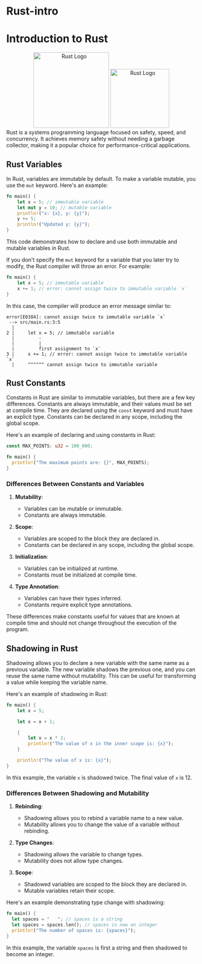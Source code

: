 # Rust-intro
# Introduction to Rust
<div align="center">
  <img src="https://www.pngkey.com/png/detail/149-1498062_images-rust-lang-ar21-rust-programming-language-logo.png" alt="Rust Logo" width="200"/>
  <img src="https://w7.pngwing.com/pngs/114/914/png-transparent-rust-programming-language-logo-machine-learning-haskell-crab-animals-cartoon-crab.png" alt="Rust Logo" width="156"/>
</div>
Rust is a systems programming language focused on safety, speed, and concurrency. It achieves memory safety without needing a garbage collector, making it a popular choice for performance-critical applications.

## Rust Variables

In Rust, variables are immutable by default. To make a variable mutable, you use the `mut` keyword. Here's an example:

```rust
fn main() {
    let x = 5; // immutable variable
    let mut y = 10; // mutable variable
    println!("x: {x}, y: {y}");
    y += 5;
    println!("Updated y: {y}");
}
```

This code demonstrates how to declare and use both immutable and mutable variables in Rust.

If you don't specify the `mut` keyword for a variable that you later try to modify, the Rust compiler will throw an error. For example:

```rust
fn main() {
    let x = 5; // immutable variable
    x += 1; // error: cannot assign twice to immutable variable `x`
}
```

In this case, the compiler will produce an error message similar to:

```
error[E0384]: cannot assign twice to immutable variable `x`
 --> src/main.rs:3:5
  |
2 |     let x = 5; // immutable variable
  |         -
  |         |
  |         first assignment to `x`
3 |     x += 1; // error: cannot assign twice to immutable variable `x`
  |     ^^^^^^ cannot assign twice to immutable variable
```
## Rust Constants

Constants in Rust are similar to immutable variables, but there are a few key differences. Constants are always immutable, and their values must be set at compile time. They are declared using the `const` keyword and must have an explicit type. Constants can be declared in any scope, including the global scope.

Here's an example of declaring and using constants in Rust:

```rust
const MAX_POINTS: u32 = 100_000;

fn main() {
  println!("The maximum points are: {}", MAX_POINTS);
}
```

### Differences Between Constants and Variables

1. **Mutability**:
   - Variables can be mutable or immutable.
   - Constants are always immutable.

2. **Scope**:
   - Variables are scoped to the block they are declared in.
   - Constants can be declared in any scope, including the global scope.

3. **Initialization**:
   - Variables can be initialized at runtime.
   - Constants must be initialized at compile time.

4. **Type Annotation**:
   - Variables can have their types inferred.
   - Constants require explicit type annotations.

These differences make constants useful for values that are known at compile time and should not change throughout the execution of the program.
## Shadowing in Rust

Shadowing allows you to declare a new variable with the same name as a previous variable. The new variable shadows the previous one, and you can reuse the same name without mutability. This can be useful for transforming a value while keeping the variable name.

Here's an example of shadowing in Rust:

```rust
fn main() {
    let x = 5;

    let x = x + 1;

    {
        let x = x * 2;
        println!("The value of x in the inner scope is: {x}");
    }

    println!("The value of x is: {x}");
}
```

In this example, the variable `x` is shadowed twice. The final value of `x` is 12.

### Differences Between Shadowing and Mutability

1. **Rebinding**:
   - Shadowing allows you to rebind a variable name to a new value.
   - Mutability allows you to change the value of a variable without rebinding.

2. **Type Changes**:
   - Shadowing allows the variable to change types.
   - Mutability does not allow type changes.

3. **Scope**:
   - Shadowed variables are scoped to the block they are declared in.
   - Mutable variables retain their scope.

Here's an example demonstrating type change with shadowing:

```rust
fn main() {
  let spaces = "   "; // spaces is a string
  let spaces = spaces.len(); // spaces is now an integer
  println!("The number of spaces is: {spaces}");
}
```

In this example, the variable `spaces` is first a string and then shadowed to become an integer.